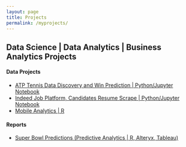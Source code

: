 ```yaml
---
layout: page
title: Projects
permalink: /myprojects/
---
```


## Data Science | Data Analytics | Business Analytics Projects


#### Data Projects

* [ATP Tennis Data Discovery and Win Prediction | Python/Jupyter Notebook](ATP_data_project)
* [Indeed Job Platform, Candidates Resume Scrape | Python/Jupyter Notebook]()
* [Mobile Analytics | R]()

#### Reports
* [Super Bowl Predictions (Predictive Analytics | R, Alteryx, Tableau)]()



